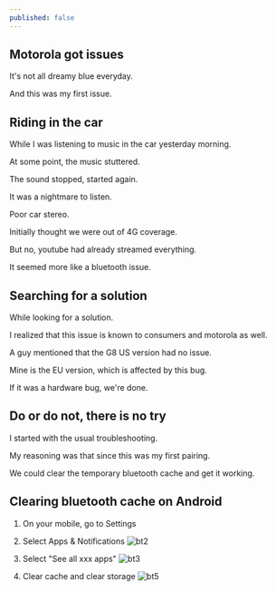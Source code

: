 ```yaml
---
published: false
---
```

## Motorola got issues

It's not all dreamy blue everyday.

And this was my first issue.

## Riding in the car

While I was listening to music in the car yesterday morning.

At some point, the music stuttered.

The sound stopped, started again.

It was a nightmare to listen.

Poor car stereo.


Initially thought we were out of 4G coverage.

But no, youtube had already streamed everything.

It seemed more like a bluetooth issue.


## Searching for a solution

While looking for a solution.

I realized that this issue is known to consumers and motorola as well.

A guy mentioned that the G8 US version had no issue.

Mine is the EU version, which is affected by this bug.

If it was a hardware bug, we're done.


## Do or do not, there is no try

I started with the usual troubleshooting.

My reasoning was that since this was my first pairing.

We could clear the temporary bluetooth cache and get it working.


## Clearing bluetooth cache on Android

1. On your mobile, go to Settings

2. Select Apps & Notifications
![bt2](https://github.com/codarrenvelvindron/codarrenvelvindron.github.io/raw/master/images/bt1.png)

3. Select "See all xxx apps"
![bt3](https://github.com/codarrenvelvindron/codarrenvelvindron.github.io/raw/master/images/bt3.png)


5. Clear cache and clear storage
![bt5](https://github.com/codarrenvelvindron/codarrenvelvindron.github.io/raw/master/images/bt5.png)
